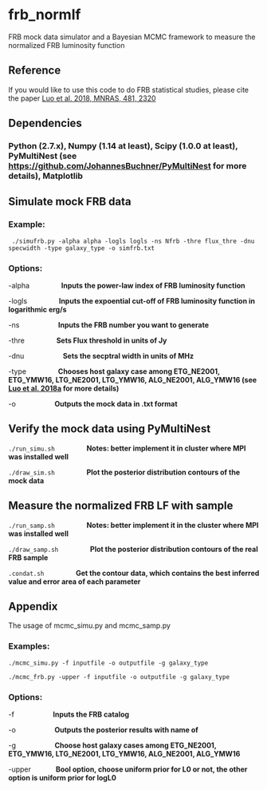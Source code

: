 # frb_normlf

FRB mock data simulator and a Bayesian MCMC framework to measure the normalized FRB luminosity function

## Reference

If you would like to use this code to do FRB statistical studies, please cite the paper [Luo et al. 2018, MNRAS, 481, 2320](https://ui.adsabs.harvard.edu/abs/2018MNRAS.481.2320L/abstract)

## Dependencies

### Python (2.7.x), Numpy (1.14 at least), Scipy (1.0.0 at least), PyMultiNest (see https://github.com/JohannesBuchner/PyMultiNest for more details), Matplotlib

## Simulate mock FRB data
### Example: 
```
 ./simufrb.py -alpha alpha -logls logls -ns Nfrb -thre flux_thre -dnu specwidth -type galaxy_type -o simfrb.txt
```
### Options: 

-alpha  &emsp;&emsp;&emsp;&emsp;  **Inputs the power-law index of FRB luminosity function**

-logls  &emsp;&emsp;&emsp;&emsp;  **Inputs the expoential cut-off of FRB luminosity function in logarithmic erg/s**

-ns  &emsp;&emsp;&emsp;&emsp;&emsp;  **Inputs the FRB number you want to generate**

-thre  &emsp;&emsp;&emsp;&emsp;  **Sets Flux threshold in units of Jy**

-dnu  &emsp;&emsp;&emsp;&emsp;&emsp;  **Sets the secptral width in units of MHz**

-type &emsp;&emsp;&emsp;&emsp; **Chooses host galaxy case among ETG_NE2001, ETG_YMW16, LTG_NE2001, LTG_YMW16, ALG_NE2001, ALG_YMW16 (see [Luo et al. 2018a](http://adsabs.harvard.edu/abs/2018MNRAS.481.2320L) for more details)**

-o &emsp;&emsp;&emsp;&emsp;&emsp;  **Outputs the mock data in .txt format**

## Verify the mock data using PyMultiNest

``` ./run_simu.sh ``` &emsp;&emsp;&emsp;&emsp;
**Notes: better implement it in cluster where MPI was installed well**

``` ./draw_sim.sh ``` &emsp;&emsp;&emsp;&emsp;
**Plot the posterior distribution contours of the mock data**

## Measure the normalized FRB LF with sample

``` ./run_samp.sh ``` &emsp;&emsp;&emsp;&emsp;
**Notes: better implement it in the cluster where MPI was installed well**

``` ./draw_samp.sh ``` &emsp;&emsp;&emsp;&emsp;
**Plot the posterior distribution contours of the real FRB sample**

``` .condat.sh ``` &emsp;&emsp;&emsp;&emsp;
**Get the contour data, which contains the best inferred value and error area of each parameter** 

## Appendix
The usage of mcmc_simu.py and mcmc_samp.py

### Examples:

``` 
./mcmc_simu.py -f inputfile -o outputfile -g galaxy_type 

./mcmc_frb.py -upper -f inputfile -o outputfile -g galaxy_type
```
### Options:

-f &emsp;&emsp;&emsp;&emsp;&emsp; **Inputs the FRB catalog**

-o &emsp;&emsp;&emsp;&emsp;&emsp; **Outputs the posterior results with name of**

-g &emsp;&emsp;&emsp;&emsp;&emsp; **Choose host galaxy cases among ETG_NE2001, ETG_YMW16, LTG_NE2001, LTG_YMW16, ALG_NE2001, ALG_YMW16**

-upper &emsp;&emsp;&emsp; **Bool option, choose uniform prior for L0 or not, the other option is uniform prior for logL0**

